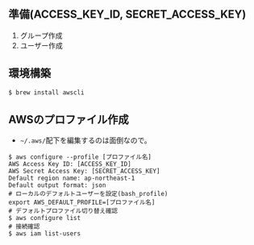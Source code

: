 ## 準備(ACCESS_KEY_ID, SECRET_ACCESS_KEY)
1. グループ作成
2. ユーザー作成

## 環境構築
```sh
$ brew install awscli
```

## AWSのプロファイル作成
- `~/.aws/`配下を編集するのは面倒なので。
```sh:
$ aws configure --profile [プロファイル名]
AWS Access Key ID: [ACCESS_KEY_ID]
AWS Secret Access Key: [SECRET_ACCESS_KEY]
Default region name: ap-northeast-1
Default output format: json
# ローカルのデフォルトユーザーを設定(bash_profile)
export AWS_DEFAULT_PROFILE=[プロファイル名]
# デフォルトプロファイル切り替え確認
$ aws configure list
# 接続確認
$ aws iam list-users
```
